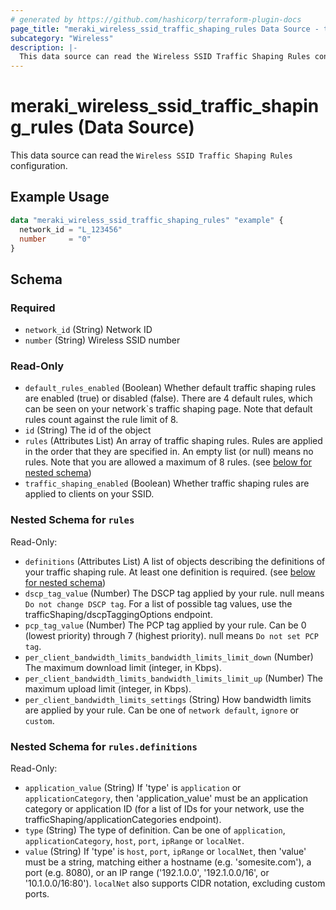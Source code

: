 ```yaml
---
# generated by https://github.com/hashicorp/terraform-plugin-docs
page_title: "meraki_wireless_ssid_traffic_shaping_rules Data Source - terraform-provider-meraki"
subcategory: "Wireless"
description: |-
  This data source can read the Wireless SSID Traffic Shaping Rules configuration.
---
```


# meraki_wireless_ssid_traffic_shaping_rules (Data Source)

This data source can read the `Wireless SSID Traffic Shaping Rules` configuration.

## Example Usage

```terraform
data "meraki_wireless_ssid_traffic_shaping_rules" "example" {
  network_id = "L_123456"
  number     = "0"
}
```

<!-- schema generated by tfplugindocs -->
## Schema

### Required

- `network_id` (String) Network ID
- `number` (String) Wireless SSID number

### Read-Only

- `default_rules_enabled` (Boolean) Whether default traffic shaping rules are enabled (true) or disabled (false). There are 4 default rules, which can be seen on your network`s traffic shaping page. Note that default rules count against the rule limit of 8.
- `id` (String) The id of the object
- `rules` (Attributes List) An array of traffic shaping rules. Rules are applied in the order that they are specified in. An empty list (or null) means no rules. Note that you are allowed a maximum of 8 rules. (see [below for nested schema](#nestedatt--rules))
- `traffic_shaping_enabled` (Boolean) Whether traffic shaping rules are applied to clients on your SSID.

<a id="nestedatt--rules"></a>
### Nested Schema for `rules`

Read-Only:

- `definitions` (Attributes List) A list of objects describing the definitions of your traffic shaping rule. At least one definition is required. (see [below for nested schema](#nestedatt--rules--definitions))
- `dscp_tag_value` (Number) The DSCP tag applied by your rule. null means `Do not change DSCP tag`. For a list of possible tag values, use the trafficShaping/dscpTaggingOptions endpoint.
- `pcp_tag_value` (Number) The PCP tag applied by your rule. Can be 0 (lowest priority) through 7 (highest priority). null means `Do not set PCP tag`.
- `per_client_bandwidth_limits_bandwidth_limits_limit_down` (Number) The maximum download limit (integer, in Kbps).
- `per_client_bandwidth_limits_bandwidth_limits_limit_up` (Number) The maximum upload limit (integer, in Kbps).
- `per_client_bandwidth_limits_settings` (String) How bandwidth limits are applied by your rule. Can be one of `network default`, `ignore` or `custom`.

<a id="nestedatt--rules--definitions"></a>
### Nested Schema for `rules.definitions`

Read-Only:

- `application_value` (String) If 'type' is `application` or `applicationCategory`, then 'application_value' must be an application category or application ID (for a list of IDs for your network, use the trafficShaping/applicationCategories endpoint).
- `type` (String) The type of definition. Can be one of `application`, `applicationCategory`, `host`, `port`, `ipRange` or `localNet`.
- `value` (String) If 'type' is `host`, `port`, `ipRange` or `localNet`, then 'value' must be a string, matching either a hostname (e.g. 'somesite.com'), a port (e.g. 8080), or an IP range ('192.1.0.0', '192.1.0.0/16', or '10.1.0.0/16:80'). `localNet` also supports CIDR notation, excluding custom ports.
